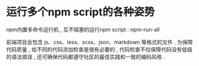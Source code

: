 # 运行多个npm script的各种姿势

npm内置多命令运行机 , 互不阻塞的运行npm script : npm-run-all

前端项目会包含 js、css、less、scss、json、markdown 等格式的文件 . 为保障代码质量 , 给不同的代码添加检查是很有必要的 , 代码检查不仅保障代码没有低级的语法错误 , 还可确保代码都遵守社区的最佳实践和一致的编码风格 . 



